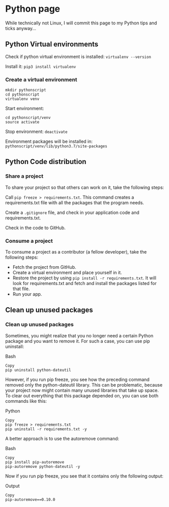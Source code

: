 # Python page

While technically not Linux, I will commit this page to my Python tips and ticks anyway...

## Python Virtual environments

Check if python virtual environment is installed: ``virtualenv --version``

Install it: ``pip3 install virtualenv``

### Create a virtual environment

```
mkdir pythonscript
cd pythonscript
virtualenv venv
```

Start environment: 

```
cd pythonscript/venv
source activate
```
Stop environment: ``deactivate``

Environment packages will be installed in: ``pythonscript/venv/lib/python3.7/site-packages``

## Python Code distribution

### Share a project

To share your project so that others can work on it, take the following steps:

Call ``pip freeze > requirements.txt``. This command creates a requirements.txt file with all the packages that the program needs.

Create a ``.gitignore`` file, and check in your application code and requirements.txt.

Check in the code to GitHub.

### Consume a project

To consume a project as a contributor (a fellow developer), take the following steps:

- Fetch the project from GitHub.
- Create a virtual environment and place yourself in it.
- Restore the project by using ``pip install -r requirements.txt``. It will look for requirements.txt and fetch and install the packages listed for that file.
- Run your app.

## Clean up unused packages

### Clean up unused packages

Sometimes, you might realize that you no longer need a certain Python package and you want to remove it. For such a case, you can use pip uninstall:

Bash

```
Copy
pip uninstall python-dateutil
```

However, if you run pip freeze, you see how the preceding command removed only the python-dateutil library. This can be problematic, because your project now might contain many unused libraries that take up space. To clear out everything that this package depended on, you can use both commands like this:

Python

``` 
Copy
pip freeze > requirements.txt
pip uninstall -r requirements.txt -y
```

A better approach is to use the autoremove command:

Bash

```
Copy
pip install pip-autoremove
pip-autoremove python-dateutil -y
```

Now if you run pip freeze, you see that it contains only the following output:

Output

```
Copy
pip-autoremove==0.10.0
```
